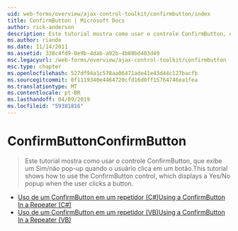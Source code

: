 ```yaml
---
uid: web-forms/overview/ajax-control-toolkit/confirmbutton/index
title: ConfirmButton | Microsoft Docs
author: rick-anderson
description: Este tutorial mostra como usar o controle ConfirmButton, que exibe um Sim/não pop-up quando o usuário clica em um botão.
ms.author: riande
ms.date: 11/14/2011
ms.assetid: 338c4fd9-0e9b-4dab-a92b-4b88bd403d49
msc.legacyurl: /web-forms/overview/ajax-control-toolkit/confirmbutton
msc.type: chapter
ms.openlocfilehash: 527df94a1c578aa06471ade41e43d44c127bacfb
ms.sourcegitcommit: 0f1119340e4464720cfd16d0ff15764746ea1fea
ms.translationtype: MT
ms.contentlocale: pt-BR
ms.lasthandoff: 04/09/2019
ms.locfileid: "59381816"
---
```

# <a name="confirmbutton"></a><span data-ttu-id="12d3c-103">ConfirmButton</span><span class="sxs-lookup"><span data-stu-id="12d3c-103">ConfirmButton</span></span>

> <span data-ttu-id="12d3c-104">Este tutorial mostra como usar o controle ConfirmButton, que exibe um Sim/não pop-up quando o usuário clica em um botão.</span><span class="sxs-lookup"><span data-stu-id="12d3c-104">This tutorial shows how to use the ConfirmButton control, which displays a Yes/No popup when the user clicks a button.</span></span>


- [<span data-ttu-id="12d3c-105">Uso de um ConfirmButton em um repetidor (C#)</span><span class="sxs-lookup"><span data-stu-id="12d3c-105">Using a ConfirmButton In a Repeater (C#)</span></span>](using-a-confirmbutton-in-a-repeater-cs.md)
- [<span data-ttu-id="12d3c-106">Uso de um ConfirmButton em um repetidor (VB)</span><span class="sxs-lookup"><span data-stu-id="12d3c-106">Using a ConfirmButton In a Repeater (VB)</span></span>](using-a-confirmbutton-in-a-repeater-vb.md)
